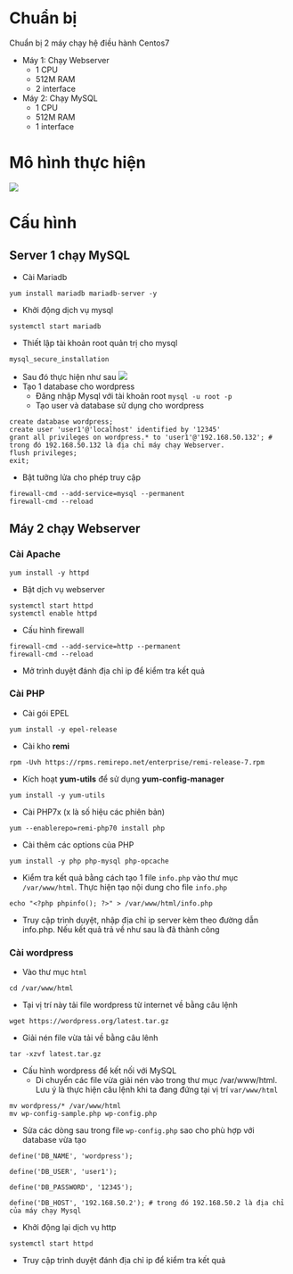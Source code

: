 # Chuẩn bị
Chuẩn bị 2 máy chạy hệ điều hành Centos7
- Máy 1: Chạy Webserver
  - 1 CPU
  - 512M RAM
  - 2 interface  
- Máy 2: Chạy MySQL
  - 1 CPU
  - 512M RAM
  - 1 interface
# Mô hình thực hiện
![](https://imgur.com/Dee3FdB.png)
# Cấu hình
## Server 1 chạy MySQL
- Cài Mariadb
```
yum install mariadb mariadb-server -y
```
- Khởi động dịch vụ mysql
```
systemctl start mariadb
```
- Thiết lập tài khoản root quản trị cho mysql
```
mysql_secure_installation
```
- Sau đó thực hiện như sau
![](https://imgur.com/uJwdyVw.png)
- Tạo 1 database cho wordpress
  - Đăng nhập Mysql với tài khoản root `mysql -u root -p `
  - Tạo user và database sử dụng cho wordpress
```
create database wordpress;
create user 'user1'@'localhost' identified by '12345'
grant all privileges on wordpress.* to 'user1'@'192.168.50.132'; # trong đó 192.168.50.132 là địa chỉ máy chạy Webserver.
flush privileges;
exit;
```
- Bật tưởng lửa cho phép truy cập
```
firewall-cmd --add-service=mysql --permanent
firewall-cmd --reload
```
## Máy 2 chạy Webserver
### Cài Apache 
```
yum install -y httpd
```
- Bật dịch vụ webserver
```
systemctl start httpd
systemctl enable httpd
```
- Cấu hình firewall 
```
firewall-cmd --add-service=http --permanent
firewall-cmd --reload
```
- Mở trình duyệt đánh địa chỉ ip để kiểm tra kết quả
### Cài PHP
- Cài gói EPEL
```
yum install -y epel-release
```
- Cài kho **remi**
```
rpm -Uvh https://rpms.remirepo.net/enterprise/remi-release-7.rpm
```
- Kích hoạt **yum-utils** để sử dụng **yum-config-manager**
```
yum install -y yum-utils
```
- Cài PHP7x (x là số hiệu các phiên bản)
```
yum --enablerepo=remi-php70 install php
```
- Cài thêm các options của PHP
```
yum install -y php php-mysql php-opcache
```
- Kiểm tra kết quả bằng cách tạo 1 file `info.php` vào thư mục `/var/www/html`. Thực hiện tạo nội dung cho file `info.php` 
```
echo "<?php phpinfo(); ?>" > /var/www/html/info.php
```
- Truy cập trình duyệt, nhập địa chỉ ip server kèm theo đường dẫn info.php. Nếu kết quả trả về như sau là đã thành công
### Cài wordpress
- Vào thư mục `html`
```
cd /var/www/html
```
- Tại vị trí này tải file wordpress từ internet về bằng câu lệnh
```
wget https://wordpress.org/latest.tar.gz
```
- Giải nén file vừa tải về bằng câu lênh
```
tar -xzvf latest.tar.gz
```
- Cấu hình wordpress để kết nối với MySQL
  - Di chuyển các file vừa giải nén vào trong thư mục /var/www/html. Lưu ý là thực hiện câu lệnh khi ta đang đứng tại vị trí `var/www/html`
```
mv wordpress/* /var/www/html
mv wp-config-sample.php wp-config.php
```
- Sửa các dòng sau trong file `wp-config.php` sao cho phù hợp với database vừa tạo
```
define('DB_NAME', 'wordpress');    

define('DB_USER', 'user1');    

define('DB_PASSWORD', '12345');      

define('DB_HOST', '192.168.50.2'); # trong đó 192.168.50.2 là địa chỉ của máy chạy Mysql
```
- Khởi động lại dịch vụ http
```
systemctl start httpd
```
- Truy cập trình duyệt đánh địa chỉ ip để kiểm tra kết quả

